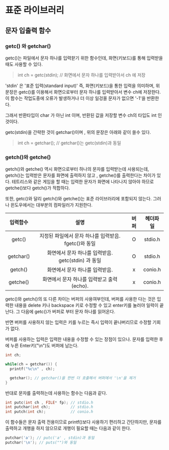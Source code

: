 # 표준 라이브러리

## 문자 입출력 함수

### getc() 와 getchar()
getc()는 파일에서 문자 하나를 입력핟기 위한 함수인데, 화면(키보드)를 통해 입력받을 때도 사용할 수 있다.

> int ch = getc(stdin); // 화면에서 문자 하나를 입력받아서 ch 에 저장

'stdin' 은 '표준 입력(standard input)' 즉, 화면(키보드)을 통한 입력을 의미하며, 위 문장은 getc()를 이용해서 화면으로부터 문자 하나를 입력받아서 변수 ch에 저장한다. 이 함수는 작업도중에 오류가 발생하거나 더 이상 일겅올 문자가 없으면 '-1'을 반환한다.

그래서 반환타입이 char 가 아닌 int 이며, 반환된 값을 저장할 변수 ch의 타입도 int 인 것이다.

getc(stdin)을 간략한 것이 getchar()이며 , 위의 문장은 아래와 같이 쓸수 있다.

> int ch = getchar(); // getchar()는 getc(stdin)과 동일

### getch()와 getche()
getch()와 getche() 역시 화면으로부터 하나의 문자를 입력받는데 사용되는데, getch()는 입력받은 문자를 화면에 출력하지 않고 , getche()를 출력한다는 차이가 있다. 테트리스와  같은 게임을 할 때는 입력한 문자가 화면에 나타나지 않아야 하므로 getche()보다 getch()가 적합하다.

또한, getc()와 달리 getch()와 getche()는 표준 라이브러리에 포함되지 않는다. 그러나 윈도우에서는 대부분의 컴파일러가 지원한다.

|입력함수|설명|버퍼|헤더파일|
|:--:|:--:|:--:|:--:|
|getc()|지정된 파일에서 문자 하나를 입력받음. fgetc()와 동일| O | stdio.h|
|getchar()|화면에서 문자 하나를 입력받음. getc(stdin) 과 동일| O | stdio.h|
|getch()|화면에서 문자 하나를 입력받음.| x |conio.h|
|getche()|화면에서 문자 하나를 입력받고 출력 (echo).| x |conio.h|

getc()와 getch()의 또 다른 차이는 버퍼의 사용여부인데, 버퍼를 사용한 다는 것은 입력한 내용을 delete 키나 backspace 키로 수정할 수 있고 enter키를 눌러야 일력이 끝난다. 그 다음에 getc()가 버퍼로 부터 문자 하나를 읽어온다. 

반면 버퍼를 사용하지 않는 입력은 키를 누르는 즉시 입력이 끝나버리므로 수정할 기회가 없다.

버퍼를 사용하는 입력은 입력한 내용을 수정할 수 있는 장점이 있으나. 문자를 입력한 후에 누른 Enter키("\n")도 버퍼에 남는다.

```c
int ch;

while(ch = getchar()) {
  printf("%c\n" , ch);

  getchar(); // getchar()을 한번 더 호출해서 버퍼에서 '\n'을 제거
}
```

반대로 문자를 출력하는데 사용하는 함수는 다음과 같다.

```c
int putc(int ch , FILE* fp); // stdio.h
int putchar(int ch);         // stdio.h
int putch(int ch);           // conio.h
```

이 함수들은 문자 출력 전용이므로 printf()보다 사용하기 편리하고 간단하지만, 문자를 출력하고 개행을 하지 않으므로 개행이 필요할 때는 다음과 같이 한다.

```c
putchar('a'); // putc('a' , stdin)과 동일
putchar('\n'); // puts("")와 동일
```

